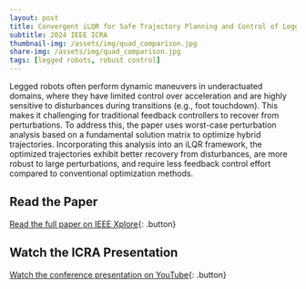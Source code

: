 ```yaml
---
layout: post
title: Convergent iLQR for Safe Trajectory Planning and Control of Legged Robots
subtitle: 2024 IEEE ICRA
thumbnail-img: /assets/img/quad_comparison.jpg
share-img: /assets/img/quad_comparison.jpg
tags: [legged robots, robust control]
---
```


<style>
  .button {
    display: inline-block;
    padding: 10px 15px;
    margin: 10px 0;
    font-size: 16px;
    color: #FFF5EE;
    background: #ED745E;
    text-decoration: none;
    border-radius: 5px;
    font-weight: 600;
    border: 2px solid #EDC75E
  }
  .button:hover { background: #ED745E; color: #FFF5EE; }
</style>

Legged robots often perform dynamic maneuvers in underactuated domains, where they have limited control over acceleration and are highly sensitive to disturbances during transitions (e.g., foot touchdown). This makes it challenging for traditional feedback controllers to recover from perturbations. To address this, the paper uses worst-case perturbation analysis based on a fundamental solution matrix to optimize hybrid trajectories. Incorporating this analysis into an iLQR framework, the optimized trajectories exhibit better recovery from disturbances, are more robust to large perturbations, and require less feedback control effort compared to conventional optimization methods.

## Read the Paper  
[Read the full paper on IEEE Xplore](https://ieeexplore.ieee.org/document/10611641){: .button}

## Watch the ICRA Presentation  
[Watch the conference presentation on YouTube](https://www.youtube.com/watch?v=EaUzGOmvvlM){: .button}
